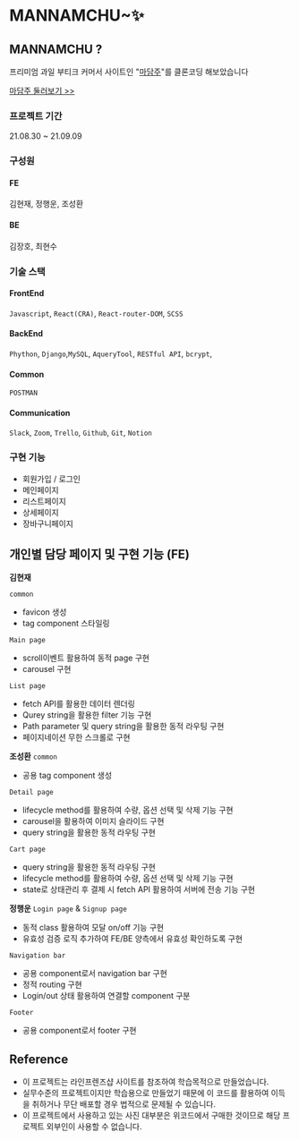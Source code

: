# MANNAMCHU~✨

## MANNAMCHU ?

프리미엄 과일 부티크 커머서 사이트인 "[마담주](https://madamjooapp.imweb.me/)"를 클론코딩 해보았습니다

[마담주 둘러보기 >>](https://madamjooapp.imweb.me/)
<br>

### 프로젝트 기간

21.08.30 ~ 21.09.09
<br>

### 구성원

#### FE

김현재, 정행운, 조성환

#### BE

김장호, 최현수
<br>

### 기술 스택

#### FrontEnd

`Javascript`, `React(CRA)`, `React-router-DOM`, `SCSS`

#### BackEnd

`Phython`, `Django`,`MySQL`, `AqueryTool`, `RESTful API`, `bcrypt`,

#### Common

`POSTMAN`

#### Communication

`Slack`, `Zoom`, `Trello`, `Github`, `Git`, `Notion`
<br>

### 구현 기능

- 회원가입 / 로그인
- 메인페이지
- 리스트페이지
- 상세페이지
- 장바구니페이지

## 개인별 담당 페이지 및 구현 기능 (FE)

**김현재**

`common`

- favicon 생성
- tag component 스타일링

`Main page`

- scroll이벤트 활용하여 동적 page 구현
- carousel 구현

`List page`

- fetch API를 활용한 데이터 렌더링
- Qurey string을 활용한 filter 기능 구현
- Path parameter 및 query string을 활용한 동적 라우팅 구현
- 페이지네이션 무한 스크롤로 구현
  <br>

**조성환**
`common`

- 공용 tag component 생성

`Detail page`

- lifecycle method를 활용하여 수량, 옵션 선택 및 삭제 기능 구현
- carousel을 활용하여 이미지 슬라이드 구현
- query string을 활용한 동적 라우팅 구현

`Cart page`

- query string을 활용한 동적 라우팅 구현
- lifecycle method를 활용하여 수량, 옵션 선택 및 삭제 기능 구현
- state로 상태관리 후 결제 시 fetch API 활용하여 서버에 전송 기능 구현
  <br>

**정행운**
`Login page` & `Signup page`

- 동적 class 활용하여 모달 on/off 기능 구현
- 유효성 검증 로직 추가하여 FE/BE 양측에서 유효성 확인하도록 구현

`Navigation bar`

- 공용 component로서 navigation bar 구현
- 정적 routing 구현
- Login/out 상태 활용하여 연결할 component 구분

`Footer`

- 공용 component로서 footer 구현
  <br>

## Reference

- 이 프로젝트는 라인프렌즈샵 사이트를 참조하여 학습목적으로 만들었습니다.
- 실무수준의 프로젝트이지만 학습용으로 만들었기 때문에 이 코드를 활용하여 이득을 취하거나 무단 배포할 경우 법적으로 문제될 수 있습니다.
- 이 프로젝트에서 사용하고 있는 사진 대부분은 위코드에서 구매한 것이므로 해당 프로젝트 외부인이 사용할 수 없습니다.
